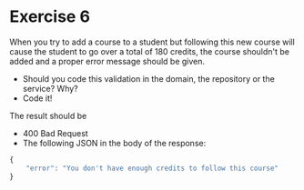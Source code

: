 # Exercise 6

When you try to add a course to a student but following this new course will cause the student to go over a total of 180 credits, the course shouldn't be added and a proper error message should be given.

- Should you code this validation in the domain, the repository or the service? Why?
- Code it!

The result should be
- 400 Bad Request
- The following JSON in the body of the response:
```javascript
{
    "error": "You don't have enough credits to follow this course"
}
```

